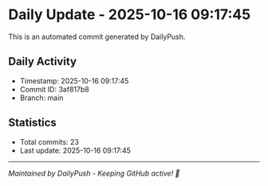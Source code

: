 # Daily Update - 2025-10-16 09:17:45

This is an automated commit generated by DailyPush.

## Daily Activity
- Timestamp: 2025-10-16 09:17:45
- Commit ID: 3af817b8
- Branch: main

## Statistics
- Total commits: 23
- Last update: 2025-10-16 09:17:45

---
*Maintained by DailyPush - Keeping GitHub active! 🚀*
